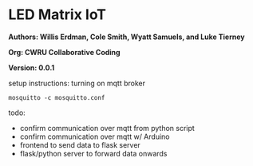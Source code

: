 # LED Matrix IoT

**Authors: Willis Erdman, Cole Smith, Wyatt Samuels, and Luke Tierney**

**Org: CWRU Collaborative Coding**

**Version: 0.0.1**

setup instructions:
turning on mqtt broker

```
mosquitto -c mosquitto.conf
```

todo:

-   confirm communication over mqtt from python script
-   confirm communication over mqtt w/ Arduino
-   frontend to send data to flask server
-   flask/python server to forward data onwards
